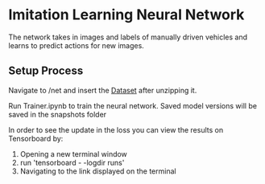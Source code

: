 # Imitation Learning Neural Network

The network takes in images and labels of manually driven vehicles and learns to predict actions for new images.

## Setup Process

Navigate to /net and insert the [Dataset](https://drive.google.com/file/d/1acWm7MnHFfuF7rvhrm_kfzEZ9dyZ6hmL/view?usp=sharing) after unzipping it.

Run Trainer.ipynb to train the neural network.
Saved model versions will be saved in the snapshots folder

In order to see the update in the loss you can view the results on Tensorboard by:
1) Opening a new terminal window
2) run 'tensorboard - -logdir runs'
3) Navigating to the link displayed on the terminal
